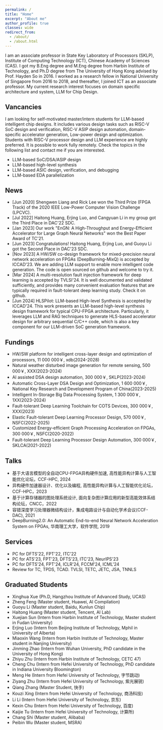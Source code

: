 ```yaml
---
permalink: /
title: "Home"
excerpt: "About me"
author_profile: true
classes: wide
redirect_from: 
  - /about/
  - /about.html
---
```


I am an associate professor in State Key Laboratory of Processors (SKLP), Institute of Computing Technology (ICT), Chinese Academy of Sciences (CAS). I got my B.Eng degree and M.Eng degree from Harbin Institute of Technology, and Ph.D degree from The University of Hong Kong advised by Prof. Hayden So in 2016. I worked as a research fellow in National University of Singapore from 2016 to 2018, and thereafter, I joined ICT as an associate professor. My current research interest focuses on domain specific architecture and system, LLM for Chip Design.


## Vancancies
I am looking for self-motivated master/intern students for LLM-based intelligent chip designs. It includes various design tasks such as RISC-V SoC design and verification, RISC-V ASIP design automation, domain-specific accelerator generation, Low-power design and optimization. Students with RISC-V processor design and LLM experience are highly preferred. It is possible to work fully remotely. Check the topics in the following list and contact me if you are interested.
- LLM-based SoC/DSA/ASIP design
- LLM-based high-level synthesis
- LLM-based ASIC design, verification, and debugging
- LLM-based EDA parallelization


<!-- <address>
  UCL Centre for Artificial Intelligence<br />Office 1.25L<br />90 High Holborn<br /> WC1V 6LJ London<br /> United Kingdom
</address>
<br> -->

<!-- ([see on Google Maps](https://goo.gl/maps/5JmzYNJTt8hZufbZA)) -->

<!-- <iframe src="https://www.google.com/maps/embed?pb=!1m14!1m8!1m3!1d4965.579778013099!2d-0.12450412319706675!3d51.51707062522409!3m2!1i1024!2i768!4f13.1!3m3!1m2!1s0x48761b3585a9c137%3A0xffe1d0c346654ca5!2s90%20High%20Holborn%2C%20Holborn%2C%20London%20WC1V%206LJ!5e0!3m2!1sfr!2suk!4v1588107506410!5m2!1sfr!2suk" width="600" height="450" frameborder="0" style="border:0;" allowfullscreen="" aria-hidden="false" tabindex="0"></iframe> -->


<!-- I obtained a Ph.D. in mathematics in 2013 from [UPMC](http://www.upmc.fr/) (Université Pierre & Marie Curie, France) under the supervision of [Gérard Biau](http://www.lsta.upmc.fr/biau.html) and [Éric Moulines](https://scholar.google.fr/citations?user=_XE1LvQAAAAJ&hl=fr). Prior to that, I was a research assistant at [DTU Compute](http://www.compute.dtu.dk/) (Denmark) supervised by [Gilles Guillot](http://www2.imm.dtu.dk/~gigu/#).
 -->

<!-- My main line of research is in statistical machine learning. I am primarily interested in the design, analysis and implementation of statistical learning methods for high dimensional problems. My interests include (but are not limited to): PAC-Bayesian theory, sparsity and high-dimensional statistics, optimisation theory, statistical learning theory, non-negative matrix factorisation, aggregation of estimators and classifiers, MCMC algorithms, (un)supervised learning, online clustering, concentration inequalities... -->


## News
- [Jun 2020] Shengwen Liang and Rick Lee won the Third Prize (FPGA Track) of the 2020 IEEE Low-Power Computer Vision Challenge (LPCVC).
- [Jul 2022] Haitong Huang, Erjing Luo, and Cangyuan Li in my group got the Third Place in DAC'22 SDC.
- [Jan 2023] Our work "EnGN: A High-Throughput and Energy-Efficient Accelerator for Large Graph Neural Networks" won the Best Paper Award of TC'21.
- [Jun 2023] Congratulations! Haitong Huang, Erjing Luo, and Guoyu Li got the Second Place in DAC'23 SDC.
- [Nov 2023] A HW/SW co-design framework for mixed-precision neural network acceleration on FPGAs (DeepBurning-MixQ) is accepted by ICCAD'23. We are adding LLM support to enable more intelligent code generation. The code is open sourced on github and welcome to try it.
- [Mar 2024] A multi-resolution fault injection framework for deep learning is accepted by TVLSI'24. It is well documented and validated sufficiently, and provides many convenient evaluation features that are typically required in fault-tolerant deep learning study. Check it on github.
- [Jun 2024] HLSPilot: LLM-based High-level Synthesis is accepted by ICCAD'24. This work presents an LLM-based high-level synthesis design framework for typical CPU-FPGA architecture. Particularly, it leverages LLM and RAG techniques to generate HLS-based accelerator design for arbitrary sequential C/C++ code, which is also a key component for our LLM-driven SoC generation framework.

## Fundings
- HW/SW platform for intelligent cross-layer design and optimization of processors, 11 000 000￥, xdb(2024-2028)
- Natural weather disturbed image generation for remote sensing, 500 000￥, XXX(2023-2024)
- AI assisted DSA design automation, 300 000￥, SKLP(2023-2024)
- Automatic Cross-Layer DSA Design and Optimization, 1 600 000￥, National Key Research and Development Program of China(2023-2025)
- Intelligent In-Storage Big Data Processing System, 1 300 000￥, 1XX(2023-2024)
- Fault-tolerant Deep Learning Toolchain for COTS Devices, 300 000￥, XXX(2023)
- Elastic Fault-tolerant Deep Learning Processor Design, 570 000￥, NSFC(2022-2025)
- Customized Energy-efficient Graph Processing Acceleration on FPGAs, 300 000￥, NSFC(2020-2022)
- Fault-tolerant Deep Learning Processor Design Automation, 300 000￥, SKLCA(2021-2022)

## Talks
- 基于大语言模型的全自动CPU-FPGA异构硬件加速, 高性能异构计算与人工智能优化论坛，CCF-HPC, 2024
- 异构硬件加速器设计、优化以及编程, 高性能异构计算与人工智能优化论坛，CCF-HPC，2023
- 基于计算存储器的图处理系统设计, 面向复杂图计算应用的新型高能效体系结构论坛，CNCC，2022
- 容错深度学习处理器微结构设计，集成电路设计与自动化学术会议(CCF-DAC), 2021
- DeepBurning2.0: An Automatic End-to-end Neural Network Acceleration System on FPGAs, 华南理工大学，软件学院, 2019

## Services
- PC for DFTS'22, FPT'22, ITC'22
- PC for ATS'23, FPT'23, DFTS'23, ITC'23, NeurIPS'23
- PC for DFTS'24, FPT'24, ICLR'24, FCCM'24, ICML'24
- Review for TC, TPDS, TCAD. TVLSI, TETC, JETC, JSA, TNNLS

## Graduated Students
- Xinghua Xue (Ph.D, Hangzhou Institute of Advanced Study, UCAS)
- Zheng Feng (Master student, Huawei, AI Compilation)
- Guoyu Li (Master student, Baidu, Kunlun Chip)
- Haitong Huang (Master student, Tencent, AI Lab)
- Xuejian Sun (Intern from Harbin Institute of Technology, Master student in Fudan University)
- Erjing Luo (Intern from Beijing Institute of Technology, Mphil in University of Alberta)
- Miaoxin Wang (Intern from Harbin Institute of Technology, Master student in Nanjing University)
- Jinming Zhao (Intern from Wuhan University, PhD candidate in the University of Hong Kong)
- Zhiyu Zhu (Intern from Harbin Institute of Technology, CETC 47)
- Cheng Chu (Intern from Hefei University of Technology, PhD candidate in Indiana University Bloomington)
- Meng He (Intern from Hefei University of Technology, 字节跳动)
- Ziyang Zhu (Intern from Hefei University of Technology, 紫光展锐)
- Qiang Zhang (Master Student, 快手)
- Kouzi Xing (Intern from Hefei University of Technology, 商汤科技)
- Li Li (Intern from Hefei University of Technology, 京东)
- Kexin Chu (Intern from Hefei University of Technology, 百度)
- Kaijie Tu (Intern from Hefei University of Technology, 计算所)
- Chang Shi (Master student, Alibaba)
- Peibin Wu (Master student, MSRA)

<!-- ## News

<div class="grid__wrapper">
{% for post in site.posts limit:12 %}  
    {% include archive-single.html type="grid" %}
{% endfor %}
</div>
 -->
